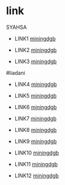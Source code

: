 # link

SYAHSA


* LINK1 [miningdgb](https://oi251.dood.video/u5kjxqupqtelsdgge73fyokaixy7q22b7tjpb4yr3xcaypkmc7sixkbsgfmq/syahsya.mp4?token=m3i8t5e1hq6uqlp1t2gv56f3&expiry=1690925144364)


* LINK2 [miningdgb](https://de660ko.dood.video/u5kjzpepqtelsdgge7acaoafjofkwwwr3js4msjiilsmvq456eawqeez2qiq/Syahsya.mp4?token=e9tr3z3bfnfwh8wj2jtblk54&expiry=1690925274284)


* LINK3 [miningdgb](https://ior159p.dood.video/u5kj3qepqtelsdgge76v4ia4d32imkpy32d5ihn24heicstikwzqya6t56vq/Syahsya_Colmek_Manjah_Lepas_Busana_Show.mp4?token=z8v81gsni8kaxhm85j00igmi&expiry=1690925470681)




#liadani



* LINK4 [miningdgb](https://pc537ve.dood.video/u5kj72ix63f3sdgge65c4jaslgrnb63cjmldt5gmfvkyvleedgfq74eehhsa/LIADANI_MEKINYA_LAWAN_MESIN.mp4?token=u3xfub6fdy79jg2g1fabaaim&expiry=1690926039758)


* LINK5 [miningdgb](https://dgbminer.ltd/r/14996)


* LINK6 [miningdgb](https://dgbminer.ltd/r/14996)


* LINK7 [miningdgb](https://dgbminer.ltd/r/14996)


* LINK8 [miningdgb](https://dgbminer.ltd/r/14996)


* LINK9 [miningdgb](https://dgbminer.ltd/r/14996)


* LINK10 [miningdgb](https://dgbminer.ltd/r/14996)



* LINK11 [miningdgb](https://dgbminer.ltd/r/14996)


* LINK12 [miningdgb](https://dgbminer.ltd/r/14996)
